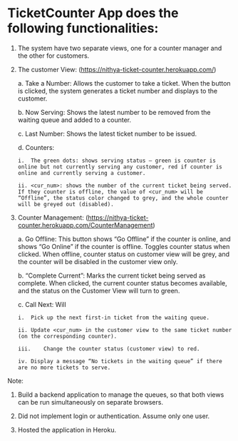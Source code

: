 # TicketCounter App does the following functionalities:

1.	The system have two separate views, one for a counter manager and the other for customers.

2.	The customer View: (https://nithya-ticket-counter.herokuapp.com/)
    
    a.	Take a Number: Allows the customer to take a ticket. When the button is clicked, the system generates a ticket number and displays to the customer.
    
    b.	Now Serving: Shows the latest number to be removed from the waiting queue and added to a counter.
    
    c.	Last Number: Shows the latest ticket number to be issued.
    
    d.	Counters:
    
        i.	The green dots: shows serving status – green is counter is online but not currently serving any customer, red if counter is online and currently serving a customer.
        
        ii.	<cur_num>: shows the number of the current ticket being served. If they counter is offline, the value of <cur_num> will be “Offline”, the status color changed to grey, and the whole counter will be greyed out (disabled).

3.	Counter Management: (https://nithya-ticket-counter.herokuapp.com/CounterManagement)
    
    a.	Go Offline: This button shows “Go Offline” if the counter is online, and shows “Go Online” if the counter is offline. Toggles counter status when clicked. When offline, counter status on customer view will be grey, and the counter will be disabled in the customer view only.
    
    b.	“Complete Current”: Marks the current ticket being served as complete. When clicked, the current counter status becomes available, and the status on the Customer View will turn to green.
    
    c.	Call Next: Will 
        
        i.	Pick up the next first-in ticket from the waiting queue.
        
        ii.	Update <cur_num> in the customer view to the same ticket number (on the corresponding counter).
        
        iii.	Change the counter status (customer view) to red.
        
        iv.	Display a message “No tickets in the waiting queue” if there are no more tickets to serve.
        
Note:

1.	Build a backend application to manage the queues, so that both views can be run simultaneously on separate browsers.

2.	Did not implement login or authentication. Assume only one user.

3.	Hosted the application in Heroku.
